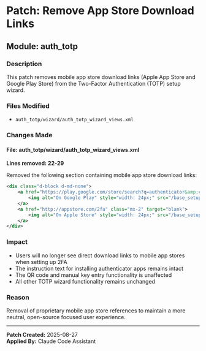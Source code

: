 # Patch: Remove App Store Download Links

## Module: auth_totp

### Description
This patch removes mobile app store download links (Apple App Store and Google Play Store) from the Two-Factor Authentication (TOTP) setup wizard.

### Files Modified
- `auth_totp/wizard/auth_totp_wizard_views.xml`

### Changes Made

#### File: auth_totp/wizard/auth_totp_wizard_views.xml
**Lines removed: 22-29**

Removed the following section containing mobile app store download links:
```xml
<div class="d-block d-md-none">
    <a href="https://play.google.com/store/search?q=authenticator&amp;c=apps" class="mx-2" target="blank">
        <img alt="On Google Play" style="width: 24px;" src="/base_setup/static/src/img/logo_google_play.png"/>
    </a>
    <a href="http://appstore.com/2fa" class="mx-2" target="blank">
        <img alt="On Apple Store" style="width: 24px;" src="/base_setup/static/src/img/logo_apple_store.png"/>
    </a>
</div>
```

### Impact
- Users will no longer see direct download links to mobile app stores when setting up 2FA
- The instruction text for installing authenticator apps remains intact
- The QR code and manual key entry functionality is unaffected
- All other TOTP wizard functionality remains unchanged

### Reason
Removal of proprietary mobile app store references to maintain a more neutral, open-source focused user experience.

---
**Patch Created:** 2025-08-27  
**Applied By:** Claude Code Assistant